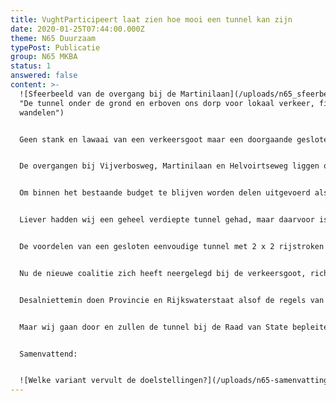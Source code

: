 ```yaml
---
title: VughtParticipeert laat zien hoe mooi een tunnel kan zijn
date: 2020-01-25T07:44:00.000Z
theme: N65 Duurzaam
typePost: Publicatie
group: N65 MKBA
status: 1
answered: false
content: >-
  ![Sfeerbeeld van de overgang bij de Martinilaan](/uploads/n65_sfeerbeeld.jpg
  "De tunnel onder de grond en erboven ons dorp voor lokaal verkeer, fietsers en
  wandelen")


  Geen stank en lawaai van een verkeersgoot maar een doorgaande gesloten tunnel. Het doorgaand verkeer wordt gescheiden, gaat direct onder de grond en wij krijgen ons dorp terug. Ruimte voor lokaal verkeer, fietsers en wandelaars, gezond en veilig voor ons en onze kinderen. Bijgaand sfeerbeeld geeft een indruk van hoe het ook kan, we moeten het gewoon willen. 


  De overgangen bij Vijverbosweg, Martinilaan en Helvoirtseweg liggen op maaiveld niveau en worden niet gecombineerd met op- of afritten naar de N65. Gewoon dorpse kruisingen zonder gevaarlijke ovondes of een hooggelegen smalle brug. 


  Om binnen het bestaande budget te blijven worden delen uitgevoerd als landtunnel: een geheel gesloten tunnelbuis zodat er geen overlast is van stank of lawaai en goed oversteekbaar. De ruimte erop is voor wandelaars, de ruimte ernaast voor lokaal verkeer zoals bewoners en fietsers.


  Liever hadden wij een geheel verdiepte tunnel gehad, maar daarvoor is (nog) geen budget. Maar laat 1 ding duidelijk zijn: ook als gedeeltelijke landtunnel is dit voorstel 100 keer beter dan de verkeersgoot. De ruimte boven N65 is weer van ons, Vught Noord en Zuid worden ook landschappelijk samengevoegd.


  De voordelen van een gesloten eenvoudige tunnel met 2 x 2 rijstroken zijn enorm: géén geluidshinder en luchtvervuiling, scheiding van doorgaand en lokaal verkeer, én niet het minst ook een volledige aansluiting bij de J.F. Kennedylaan-Helvoirtseweg, zodat het lokale wegennet niet belast wordt. Aanvullende kosten nodig voor aanpassing van de Helvoirtseweg en andere wegen in woonwijken zijn dus overbodig anders dan het geval is in het VKA+ plan. Deze kosten spaart de gemeente uit.


  Nu de nieuwe coalitie zich heeft neergelegd bij de verkeersgoot, richten wij ons met inwoners op de Raad van State. 31 Beroepsprocedures laten zien hoeveel onvrede er is onder inwoners en bedrijven. Uit diverse zaken blijkt gebrek aan participatie, misleiding, onbehoorlijk bestuur en kortzichtigheid. De Raad van State zal hierover een beslissing moeten nemen, tot dan is niets zeker.


  Desalniettemin doen Provincie en Rijkswaterstaat alsof de regels van onze samenleving voor hen niet gelden en denderen door met de aanbesteding van dit project. Daarmee intimideren zij onze gemeenteraad en maken zij veel kosten, die bij een afwijzing door de Raad van State direct moeten worden afgeschreven.


  Maar wij gaan door en zullen de tunnel bij de Raad van State bepleiten. Help ons daarbij en steun ons met uw lidmaatschap en donatie voor verkeersveiligheidsonderzoeken die onze zaak bij de Raad van State versterken.


  Samenvattend:


  ![Welke variant vervult de doelstellingen?](/uploads/n65-samenvatting-2.png "Samenvatting van doelstellingen")
---
```


